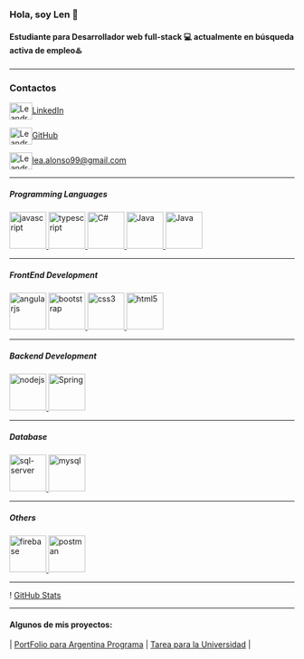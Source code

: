 ### <p aling="center"> Hola, soy Len 👋 </p>
#### Estudiante para Desarrollador web full-stack 💻 actualmente en **búsqueda activa** de empleo♨️
___

### Contactos

<a href="https://www.linkedin.com/in/lean-alonso/" target="blank"><img align="center" src="https://cdn.jsdelivr.net/npm/simple-icons@3.0.1/icons/linkedin.svg" alt="Leandro Alonso - LinkedIn" height="30" width="40" />LinkedIn</a>

<a href="https://github.com/Lenh22" target="blank"><img align="center" src="https://cdn.jsdelivr.net/npm/simple-icons@3.0.1/icons/github.svg" alt="Leandro Alonso - GitHub" height="30" width="40" />GitHub</a>


<a color="red" href="mailto:lea.alonso99@gmail.com" target="blank"><img align="center" src="https://cdn.jsdelivr.net/npm/simple-icons@3.0.1/icons/gmail.svg" alt="Leandro Alonso" height="30" width="40" />lea.alonso99@gmail.com</a>
</p>

___

##### Programming Languages


<p align="left"> 
<a href="https://developer.mozilla.org/en-US/docs/Web/JavaScript" target="_blank"><img src="https://cdn.jsdelivr.net/npm/simple-icons@3.0.1/icons/javascript.svg" alt="javascript" width="65" height="65"/> 
<a href="https://www.typescriptlang.org/" target="_blank"><img src="https://cdn.jsdelivr.net/npm/simple-icons@3.0.1/icons/typescript.svg" alt="typescript" width="65" height="65"/> </a>
<a href="https://learn.microsoft.com/en-us/dotnet/csharp/" target="_blank"><img src="https://cdn.jsdelivr.net/npm/simple-icons@3.0.1/icons/csharp.svg" alt="C#" width="65" height="65"/> </a>
<a href="https://docs.oracle.com/en/java/" target="_blank"><img src="https://cdn.jsdelivr.net/npm/simple-icons@3.0.1/icons/java.svg" alt="Java" width="65" height="65"/> </a>
 <a href="https://www.php.net/docs.php" target="_blank"><img src="https://cdn.jsdelivr.net/npm/simple-icons@3.0.1/icons/php.svg" alt="Java" width="65" height="65"/> </a>
</p>

____


##### FrontEnd Development


<p align="left>
<a href="https://angular.io" target="_blank"> <img src="https://cdn.jsdelivr.net/npm/simple-icons@3.0.1/icons/angular.svg" alt="angularjs" width="65" height="65"/> </a>
<a href="https://getbootstrap.com" target="_blank"> <img src="https://cdn.jsdelivr.net/npm/simple-icons@3.0.1/icons/bootstrap.svg" alt="bootstrap" width="65" height="65"/> </a> 
<a href="https://www.w3schools.com/css/" target="_blank"> <img src="https://cdn.jsdelivr.net/npm/simple-icons@3.0.1/icons/css3.svg" alt="css3" width="65" height="65"/> </a> 
<a href="https://www.w3.org/html/" target="_blank"> <img src="https://cdn.jsdelivr.net/npm/simple-icons@3.0.1/icons/html5.svg" alt="html5" width="65" height="65"/> </a> 
</p>


____


##### Backend Development
<p align="left"> 
<a href="https://nodejs.org" target="_blank"> <img src="https://cdn.jsdelivr.net/npm/simple-icons@3.0.1/icons/node-dot-js.svg" alt="nodejs" width="65" height="65"/> </a>
<a href="https://docs.spring.io/spring-boot/docs/2.4.12/reference/html/documentation-overview.html#boot-documentation-about" target="_blank"> <img src="https://cdn.jsdelivr.net/npm/simple-icons@3.0.1/icons/spring.svg" alt="Spring" width="65" height="65"/> </a>
</p>


_____


##### Database
<p align="left"> 
<a href="https://learn.microsoft.com/en-us/sql/sql-server/?view" target="_blank"> <img src="https://cdn.jsdelivr.net/npm/simple-icons@3.0.1/icons/microsoftsqlserver.svg" alt="sql-server" width="65" height="65"/> </a>
<a href="https://www.mysql.com/" target="_blank"> <img src="https://cdn.jsdelivr.net/npm/simple-icons@3.0.1/icons/mysql.svg" alt="mysql" width="65" height="65"/> </a> 
</p>


_____


 ##### Others
 <p align="left"> 
 <a href="https://firebase.google.com/" target="_blank"> <img src="https://www.vectorlogo.zone/logos/firebase/firebase-icon.svg" alt="firebase" width="65" height="65"/> </a>
<a href="https://postman.com" target="_blank"> <img src="https://www.vectorlogo.zone/logos/getpostman/getpostman-icon.svg" alt="postman" width="65" height="65"/> </a>
</p>

_____

! [GitHub Stats](https://github-readme-stats.vercel.app/api?username=Lenh22&theme=radical)
_____


#### Algunos de mis proyectos:

| <a href="https://ftend-porfolio.web.app/" target="_blank">PortFolio para Argentina Programa</a> | <a href="https://lenh22.github.io/TPGrupalVisualizacioneInterfaces/" target="_blank"> Tarea para la Universidad</a> | 






